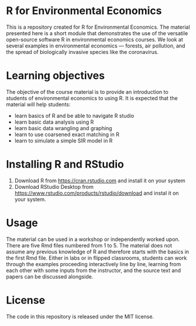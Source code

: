 # R for Environmental Economics

This is a repository created for R for Environmental Economics. The material presented here is a short module that demonstrates the use of the versatile open-source software R in environmental economics courses. We look at several examples in environmental economics — forests, air pollution, and the spread of biologically invasive species like the coronavirus. 


# Learning objectives

The objective of the course material is to provide an introduction to students of environmental economics to using R. It is expected that the material will help students:

- learn basics of R and be able to navigate R studio
- learn basic data analysis using R
- learn basic data wrangling and graphing
- learn to use coarsened exact matching in R
- learn to simulate a simple SIR model in R

# Installing R and RStudio

1. Download R from https://cran.rstudio.com and install it on your system
2. Download RStudio Desktop from https://www.rstudio.com/products/rstudio/download and instal it on your system.

# Usage

The material can be used in a workshop or independently worked upon. There are five Rmd files numbered from 1 to 5. The material does not assume any previous knowledge of R and therefore starts with the basics in the first Rmd file. Either in labs or in flipped classrooms, students can work through the examples proceeding interactively line by line, learning from each other with some inputs from the instructor, and the source text and papers can be discussed alongside.


# License

The code in this repository is released under the MIT license.
